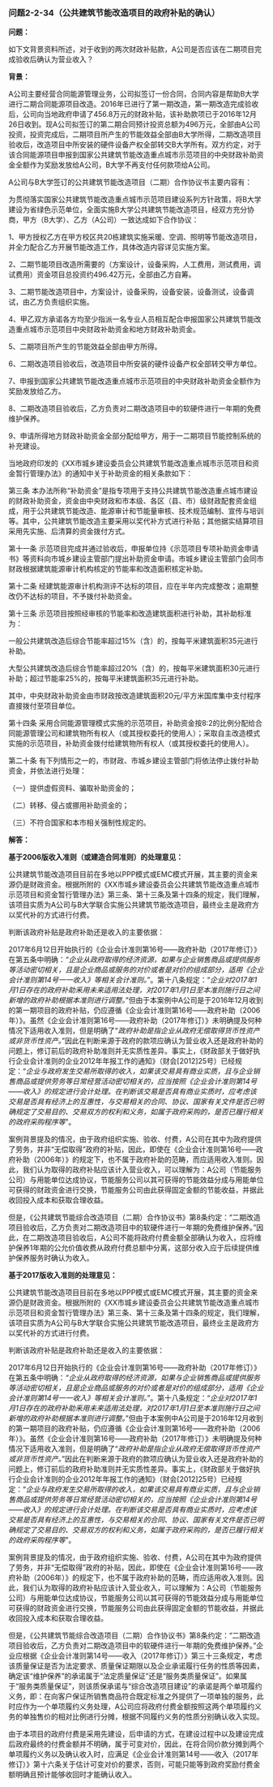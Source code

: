 ### 问题2-2-34（公共建筑节能改造项目的政府补贴的确认）

**问题：**

如下文背景资料所述，对于收到的两次财政补贴款，A公司是否应该在二期项目完成验收后确认为营业收入？

**背景：**

A公司主要经营合同能源管理业务，公司拟签订一份合同，合同内容是帮助B大学进行二期合同能源项目改造。2016年已进行了第一期改造，第一期改造完成验收后，公司向当地政府申请了456.8万元的财政补贴，该补助款项已于2016年12月26日收到。现A公司拟签订的第二期合同预计投资总额为496万元，全部由A公司投资，投资完成后，二期项目所产生的节能效益全部由B大学所得，二期改造项目验收后，改造项目中所安装的硬件设备产权全部转交B大学所有。双方约定，对于该合同能源项目申报到国家公共建筑节能改造重点城市示范项目的中央财政补助资金全额作为奖励发放给A公司，B大学不再支付任何款项给A公司。

A公司与B大学签订的公共建筑节能改造项目（二期）合作协议书主要内容有：

为贯彻落实国家公共建筑节能改造重点城市示范项目建设系列方针政策，将B大学建设为省绿色示范单位，全面实施B大学公共建筑节能改造项目，经双方充分协商，甲方（B大学）、乙方（A公司）一致达成如下合作协议：

1、甲方授权乙方在甲方校区共20栋建筑实施采暖、空调、照明等节能改造项目，并全力配合乙方开展节能改造工作，具体改造内容详见实施方案。

2、二期节能项目改造所需要的（方案设计，设备采购，人工费用，测试费用，调试费用）资金项目总投资约496.42万元，全部由乙方自筹。

3、二期节能改造项目中，方案设计，设备采购，设备安装，设备测试，设备调试，由乙方负责组织实施。

4、甲乙双方承诺各方均至少指派一名专业人员相互配合申报国家公共建筑节能改造重点城市示范项目中央财政补助资金和地方财政补助资金。

5、二期项目所产生的节能效益全部由甲方所得。

6、二期改造项目验收后，改造项目中所安装的硬件设备产权全部转交甲方单位。

7、申报到国家公共建筑节能改造重点城市示范项目的中央财政补助资金全额作为奖励发放给乙方。

8、二期改造项目验收后，乙方负责对二期改造项目中的软硬件进行一年期的免费维护保养。

9、申请所得地方财政补助资金全部分配给甲方，用于一二期项目节能控制系统的补充建设。

当地政府印发的《XX市城乡建设委员会公共建筑节能改造重点城市示范项目和资金暂行管理办法》的通知中关于补助资金的相关条款如下：

第三条
本办法所称“补助资金”是指专项用于支持公共建筑节能改造重点城市建设的财政补助资金，资金由中央财政和市本级、各区（县、市）级财政配套资金组成，用于公共建筑节能改造、能源审计和节能量审核、技术规范编制、宣传与培训等。其中，公共建筑节能改造主要采用以奖代补方式进行补贴；其他据实结算项目采用先实施、后清算的资金拨付方式。

第十一条
示范项目完成并通过验收后，申报单位持《示范项目专项补助资金申请书》等资料向市城乡建设主管部门提出补助资金申请。市城乡建设主管部门会同市财政根据建筑能源审计机构核定的节能率和改造面积核定补助。

第十二条
经建筑能源审计机构测评不达标的项目，应在半年内完成整改；逾期整改仍不达标的项目，不予拨付补助资金。

第十三条 示范项目按照经审核的节能率和改造建筑面积进行补助，其补助标准为：

一般公共建筑改造后综合节能率超过15%（含）的，按每平米建筑面积35元进行补助。

大型公共建筑改造后综合节能率超过20%（含）的，按每平米建筑面积30元进行补助；超过节能率25%的，按每平米建筑面积35元进行补助。

其中，中央财政补助资金由市财政按改造建筑面积20元/平方米国库集中支付程序直接拨付至项目单位。

第十四条
采用合同能源管理模式实施的示范项目，补助资金按8:2的比例分配给合同能源管理公司和建筑物所有权人（或其授权委托的使用人）；采取自主改造模式实施的示范项目，补助资金拨付给建筑物所有权人（或其授权委托的使用人）。

第二十条
有下列情形之一的，市财政、市城乡建设主管部门将依法停止拨付补助资金，并依法进行处理：

（一）提供虚假资料、骗取补助资金的；

（二）转移、侵占或挪用补助资金的；

（三）不符合国家和本市相关强制性规定的。

**解答：**

**基于2006版收入准则（或建造合同准则）的处理意见：**

公共建筑节能改造项目目前在多地以PPP模式或EMC模式开展，其主要的资金来源仍是财政资金。根据所附的《XX市城乡建设委员会公共建筑节能改造重点城市示范项目和资金暂行管理办法》第三条、第十三条及第十四条的规定，我们理解，该项目实质为A公司与B大学联合实施公共建筑节能改造项目，最终业主是政府方以奖代补的方式进行付费。

判断该政府补贴是政府补助还是收入的主要依据：

2017年6月12日开始执行的《企业会计准则第16号——政府补助（2017年修订）》在第五条中明确：*“企业从政府取得的经济资源，如果与企业销售商品或提供服务等活动密切相关，且是企业商品或服务的对价或者是对价的组成部分，适用《企业会计准则第14号一一收入》等相关会计准则。*”。第十八条规定：“*企业对2017年1月1日存在的政府补助釆用未来适用法处理，对2017年1月1日至本准则施行日之间新增的政府补助根据本准则进行调整。*”但由于本案例中A公司是于2016年12月收到的第一期项目的政府补贴，仍应遵循《企业会计准则第16号——政府补助（2006年）》。虽然《企业会计准则第16号——政府补助（2017年修订）》未明确提及何种情况下适用收入准则，但是明确了“*政府补助是指企业从政府无偿取得货币性资产或非货币性资产。*”因此在判断来源于政府的款项应确认为营业收入还是政府补助的问题上，修订前后的政府补助准则并无实质性差异。事实上，《财政部关于做好执行企业会计准则的企业2012年年报工作的通知》（财会[2012]25号）已经规定：“*企业与政府发生交易所取得的收入，如果该交易具有商业实质，且与企业销售商品或提供劳务等日常经营活动密切相关的，应当按照《企业会计准则第14号——收入》的规定进行会计处理。在判断该交易是否具有商业实质时，应考虑该交易是否具有经济上的互惠性，与交易相关的合同、协议、国家有关文件是否已明确规定了交易目的、交易双方的权利和义务，如属于政府采购的，是否已履行相关的政府采购程序等*”。

案例背景提及的情况，由于政府组织实施、验收、付费，A公司在其中为政府提供了劳务，并非“无偿取得”政府的补贴，因此，即使在《企业会计准则第16号——政府补助（2006年）》的规定下，也不属于政府补助的范畴，而应适用收入准则。因此，我们认为取得的政府补贴应该计入营业收入，可以理解为：A公司（节能服务公司）与用能单位达成协议，节能服务公司以其可获得的节能效益分成与用能单位可获得的财政资金进行交换，节能服务公司由此获得固定金额的节能收益，并据此收回投入成本和获取合理收益。

但是，《公共建筑节能综合改造项目（二期）合作协议书》第8条约定：“二期改造项目验收后，乙方负责对二期改造项目中的软硬件进行一年期的免费维护保养。”因此，在二期改造项目验收后，A公司不能将政府付费金额全部确认为收入，应将维护保养1年期的公允价值收费从政府付费总额中分离，这部分收入应于后续提供维护保养服务时确认为收入。

**基于2017版收入准则的处理意见：**

公共建筑节能改造项目目前在多地以PPP模式或EMC模式开展，其主要的资金来源仍是财政资金。根据所附的《XX市城乡建设委员会公共建筑节能改造重点城市示范项目和资金暂行管理办法》第三条、第十三条及第十四条的规定，我们理解，该项目实质为A公司与B大学联合实施公共建筑节能改造项目，最终业主是政府方以奖代补的方式进行付费。

判断该政府补贴是政府补助还是收入的主要依据：

2017年6月12日开始执行的《企业会计准则第16号——政府补助（2017年修订）》在第五条中明确：*“企业从政府取得的经济资源，如果与企业销售商品或提供服务等活动密切相关，且是企业商品或服务的对价或者是对价的组成部分，适用《企业会计准则第14号一一收入》等相关会计准则。*”。第十八条规定：“*企业对2017年1月1日存在的政府补助釆用未来适用法处理，对2017年1月1日至本准则施行日之间新增的政府补助根据本准则进行调整。*”但由于本案例中A公司是于2016年12月收到的第一期项目的政府补贴，仍应遵循《企业会计准则第16号——政府补助（2006年）》。虽然《企业会计准则第16号——政府补助（2017年修订）》未明确提及何种情况下适用收入准则，但是明确了“*政府补助是指企业从政府无偿取得货币性资产或非货币性资产。*”因此在判断来源于政府的款项应确认为营业收入还是政府补助的问题上，修订前后的政府补助准则并无实质性差异。事实上，《财政部关于做好执行企业会计准则的企业2012年年报工作的通知》（财会[2012]25号）已经规定：“*企业与政府发生交易所取得的收入，如果该交易具有商业实质，且与企业销售商品或提供劳务等日常经营活动密切相关的，应当按照《企业会计准则第14号——收入》的规定进行会计处理。在判断该交易是否具有商业实质时，应考虑该交易是否具有经济上的互惠性，与交易相关的合同、协议、国家有关文件是否已明确规定了交易目的、交易双方的权利和义务，如属于政府采购的，是否已履行相关的政府采购程序等*”。

案例背景提及的情况，由于政府组织实施、验收、付费，A公司在其中为政府提供了劳务，并非“无偿取得”政府的补贴，因此，即使在《企业会计准则第16号——政府补助（2006年）》的规定下，也不属于政府补助的范畴，而应适用收入准则。因此，我们认为取得的政府补贴应该计入营业收入，可以理解为：A公司（节能服务公司）与用能单位达成协议，节能服务公司以其可获得的节能效益分成与用能单位可获得的财政资金进行交换，节能服务公司由此获得固定金额的节能收益，并据此收回投入成本和获取合理收益。

但是，《公共建筑节能综合改造项目（二期）合作协议书》第8条约定：“二期改造项目验收后，乙方负责对二期改造项目中的软硬件进行一年期的免费维护保养。”企业应根据《企业会计准则第14号——收入（2017年修订）》第三十三条规定，考虑该质量保证是否为法定要求、质量保证期限以及企业承诺履行任务的性质等因素，确定该“维护保养”的承诺属于“法定质量保证”还是“服务类质量保证”。如果属于“服务类质量保证”，则该质保承诺与“综合改造项目建设”的承诺是两个单项履约义务，即：在向客户保证所销售商品符合既定标准之外提供了一项单独的服务，此时应作为一个单项履约义务处理，A公司应将政府付费金额按照这两个单项履约义务的单独售价的相对比例进行分摊，根据不同履约义务的性质分别确认收入实现。

由于本项目的政府付费是采用先建设，后申请的方式，在建设过程中以及建设完成后政府最终的付费金额并不明确，属于可变对价，因此，在将合同价款分摊到两个单项履约义务以及确认收入时，应满足《企业会计准则第14号——收入（2017年修订）》第十六条关于估计可变对价的要求，否则，可能只能等到政府奖励付费金额明确且预计能够收回时才能确认收入。